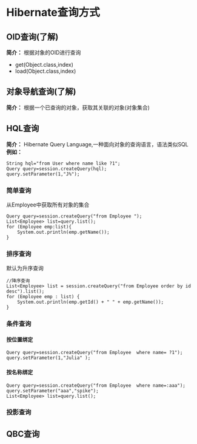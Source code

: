 # Hibernate查询方式
## OID查询(了解)
**简介：** 根据对象的OID进行查询
+ get(Object.class,index)
+ load(Object.class,index)
## 对象导航查询(了解)
**简介：** 根据一个已查询的对象，获取其关联的对象(对象集合)
## HQL查询
**简介：** Hibernate Query Language,一种面向对象的查询语言，语法类似SQL   
**例如：**
```
String hql="from User where name like ?1";
Query query=session.createQuery(hql);
query.setParameter(1,"J%");
```
### 简单查询
从Employee中获取所有对象的集合
```
Query query=session.createQuery("from Employee ");
List<Employee> list=query.list();
for (Employee emp:list){
    System.out.println(emp.getName());
}
```
### 排序查询
默认为升序查询
```
//降序查询
List<Employee> list = session.createQuery("from Employee order by id desc").list();
for (Employee emp : list) {
    System.out.println(emp.getId() + " " + emp.getName());
}
```
### 条件查询
#### 按位置绑定
```
Query query=session.createQuery("from Employee  where name= ?1");
query.setParameter(1,"Julia" );
```
#### 按名称绑定
```
Query query=session.createQuery("from Employee  where name=:aaa");
query.setParameter("aaa","spike");
List<Employee> list=query.list();
```

### 投影查询


## QBC查询

